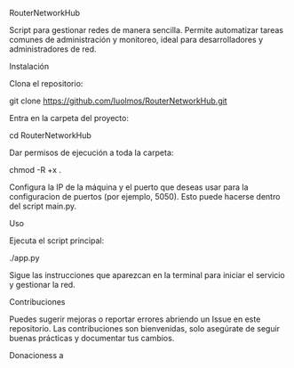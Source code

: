 RouterNetworkHub

Script para gestionar redes de manera sencilla. Permite automatizar tareas comunes de administración y monitoreo, ideal para desarrolladores y administradores de red.

Instalación

Clona el repositorio:

git clone https://github.com/Iuolmos/RouterNetworkHub.git


Entra en la carpeta del proyecto:

cd RouterNetworkHub


Dar permisos de ejecución a toda la carpeta:

chmod -R +x .


Configura la IP de la máquina y el puerto que deseas usar para la configuracion de puertos (por ejemplo, 5050).
Esto puede hacerse dentro del script main.py.

Uso

Ejecuta el script principal:

./app.py


Sigue las instrucciones que aparezcan en la terminal para iniciar el servicio y gestionar la red.

Contribuciones

Puedes sugerir mejoras o reportar errores abriendo un Issue en este repositorio.
Las contribuciones son bienvenidas, solo asegúrate de seguir buenas prácticas y documentar tus cambios.

Donacioness a 
